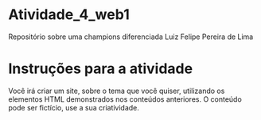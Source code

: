 # Atividade_4_web1
Repositório sobre uma champions diferenciada
Luiz Felipe Pereira de Lima

# Instruções para a atividade

Você irá criar um site, sobre o tema que você quiser, utilizando os elementos HTML demonstrados nos conteúdos anteriores. O conteúdo pode ser fictício, use a sua criatividade.
